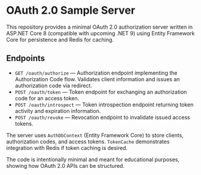 # OAuth 2.0 Sample Server

This repository provides a minimal OAuth 2.0 authorization server written in ASP.NET Core 8 (compatible with upcoming .NET 9) using Entity Framework Core for persistence and Redis for caching.

## Endpoints

- `GET /oauth/authorize` — Authorization endpoint implementing the Authorization Code flow. Validates client information and issues an authorization code via redirect.
- `POST /oauth/token` — Token endpoint for exchanging an authorization code for an access token.
- `POST /oauth/introspect` — Token introspection endpoint returning token activity and expiration information.
- `POST /oauth/revoke` — Revocation endpoint to invalidate issued access tokens.

The server uses `AuthDbContext` (Entity Framework Core) to store clients, authorization codes, and access tokens. `TokenCache` demonstrates integration with Redis if token caching is desired.

The code is intentionally minimal and meant for educational purposes, showing how OAuth 2.0 APIs can be structured.
